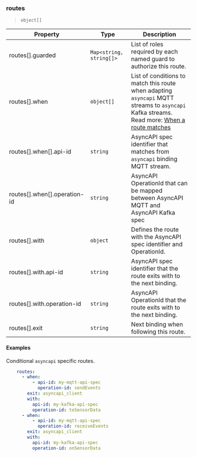 ### routes

> `object[]`

| Property | Type | Description |
| -- | -- | -- |
| routes[].guarded |  `Map<string, string[]>` |  List of roles required by each named guard to authorize this route. |
| routes[].when |  `object[]` |  List of conditions to match this route when adapting `asyncapi` MQTT streams to `asyncapi` Kafka streams. Read more: [When a route matches](/concepts/protocol/README.md#when-a-route-matches) |
| routes[].when[].api-id |  `string` |  AsyncAPI spec identifier that matches from `asyncapi` binding MQTT stream. |
| routes[].when[].operation-id |  `string` |  AsyncAPI OperationId that can be mapped between AsyncAPI MQTT and AsyncAPI Kafka spec |
| routes[].with |  `object` |  Defines the route with the AsyncAPI spec identifier and OperationId. |
| routes[].with.api-id |  `string` |  AsyncAPI spec identifier that the route exits with to the next binding. |
| routes[].with.operation-id |  `string` |  AsyncAPI OperationId that the route exits with to the next binding. |
| routes[].exit |  `string` |  Next binding when following this route. |

#### Examples

Conditional `asyncapi` specific routes.

```yaml
    routes:
      - when:
          - api-id: my-mqtt-api-spec
            operation-id: sendEvents
        exit: asyncapi_client
        with:
          api-id: my-kafka-api-spec
          operation-id: toSensorData
      - when:
          - api-id: my-mqtt-api-spec
            operation-id: receiveEvents
        exit: asyncapi_client
        with:
          api-id: my-kafka-api-spec
          operation-id: onSensorData
```
